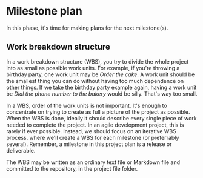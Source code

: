 # Milestone plan
In this phase, it's time for making plans for the next milestone(s).

## Work breakdown structure
In a work breakdown structure (WBS), you try to divide the whole project into 
as small as possible work units. For example, if you're throwing a birthday 
party, one work unit may be *Order the cake*. A work unit should be the 
smallest thing you can do without having too much dependence on other things. 
If we take the birthday party example again, having a work unit be *Dial the 
phone number to the bakery* would be silly. That's way too small.

In a WBS, order of the work units is not important. It's enough to concentrate 
on trying to create as full a picture of the project as possible. When the WBS 
is done, ideally it should describe every single piece of work needed to 
complete the project. In an agile development project, this is rarely if ever 
possible. Instead, we should focus on an iterative WBS process, where we'll 
create a WBS for each milestone (or preferrably several). Remember, a milestone 
in this project plan is a release or deliverable.

The WBS may be written as an ordinary text file or Markdown file and committed 
to the repository, in the project file folder.